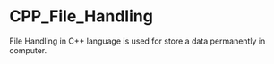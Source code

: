 # CPP_File_Handling
File Handling in C++ language is used for store a data permanently in computer.
